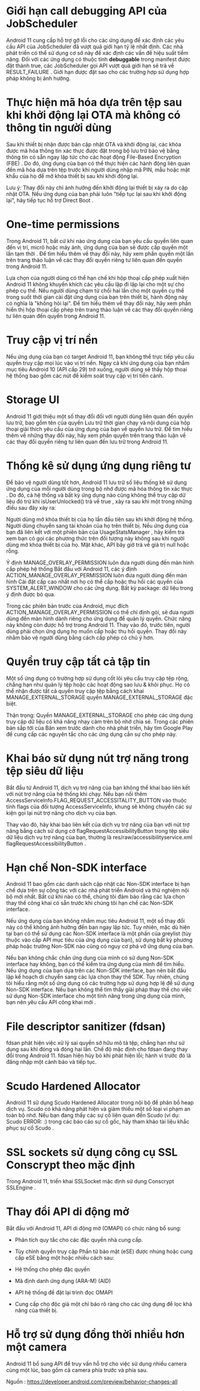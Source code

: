 # Giới hạn call debugging API của JobScheduler

Android 11 cung cấp hỗ trợ gỡ lỗi cho các ứng dụng để xác định các yêu cầu API của JobScheduler đã vượt quá giới hạn tỷ lệ nhất định. 
Các nhà phát triển có thể sử dụng cơ sở này để xác định các vấn đề hiệu suất tiềm năng. 
Đối với các ứng dụng có thuộc tính **debuggable** trong manifest được đặt thành true, các JobScheduler gọi API vượt quá giới hạn sẽ trả về RESULT_FAILURE . 
Giới hạn được đặt sao cho các trường hợp sử dụng hợp pháp không bị ảnh hưởng.

# Thực hiện mã hóa dựa trên tệp sau khi khởi động lại OTA mà không có thông tin người dùng
Sau khi thiết bị nhận được bản cập nhật OTA và khởi động lại, các khóa được mã hóa thông tin xác thực được đặt trong bộ lưu trữ bảo vệ bằng thông tin có sẵn ngay lập tức cho các hoạt động  File-Based Encryption (FBE) . Do đó, ứng dụng của bạn có thể thực hiện các hành động liên quan đến mã hóa dựa trên tệp trước khi người dùng nhập mã PIN, mẫu hoặc mật khẩu của họ để mở khóa thiết bị sau khi khởi động lại.

Lưu ý: Thay đổi này chỉ ảnh hưởng đến khởi động lại thiết bị xảy ra do cập nhật OTA. Nếu ứng dụng của bạn phải luôn "tiếp tục lại sau khi khởi động lại", hãy tiếp tục hỗ trợ Direct Boot .
# One-time permissions
Trong Android 11, bất cứ khi nào ứng dụng của bạn yêu cầu quyền liên quan đến vị trí, micrô hoặc máy ảnh, ứng dụng của bạn sẽ được cấp quyền một lần tạm thời . Để tìm hiểu thêm về thay đổi này, hãy xem phần quyền một lần trên trang thảo luận về các thay đổi quyền riêng tư liên quan đến quyền trong Android 11.

Lựa chọn của người dùng có thể hạn chế khi hộp thoại cấp phép xuất hiện
Android 11 không khuyến khích các yêu cầu lặp đi lặp lại cho một sự cho phép cụ thể. Nếu người dùng chạm từ chối hai lần cho một quyền cụ thể trong suốt thời gian cài đặt ứng dụng của bạn trên thiết bị, hành động này có nghĩa là "không hỏi lại". Để tìm hiểu thêm về thay đổi này, hãy xem phần hiển thị hộp thoại cấp phép trên trang thảo luận về các thay đổi quyền riêng tư liên quan đến quyền trong Android 11.

# Truy cập vị trí nền

Nếu ứng dụng của bạn có target Android 11, bạn không thể trực tiếp yêu cầu quyền truy cập mọi lúc vào vị trí nền. Ngay cả khi ứng dụng của bạn nhắm mục tiêu Android 10 (API cấp 29) trở xuống, người dùng sẽ thấy hộp thoại hệ thống bao gồm các nút để kiểm soát truy cập vị trí tiền cảnh.

# Storage UI
Android 11 giới thiệu một số thay đổi đối với người dùng liên quan đến quyền lưu trữ, bao gồm tên của quyền Lưu trữ thời gian chạy và nội dung của hộp thoại giải thích yêu cầu của ứng dụng của bạn về quyền lưu trữ. Để tìm hiểu thêm về những thay đổi này, hãy xem phần quyền trên trang thảo luận về các thay đổi quyền riêng tư liên quan đến lưu trữ trong Android 11.

# Thống kê sử dụng ứng dụng riêng tư
Để bảo vệ người dùng tốt hơn, Android 11 lưu trữ số liệu thống kê sử dụng ứng dụng của mỗi người dùng trong bộ nhớ được mã hóa thông tin xác thực . Do đó, cả hệ thống và bất kỳ ứng dụng nào cũng không thể truy cập dữ liệu đó trừ khi isUserUnlocked() trả về true , xảy ra sau khi một trong những điều sau đây xảy ra:

Người dùng mở khóa thiết bị của họ lần đầu tiên sau khi khởi động hệ thống.
Người dùng chuyển sang tài khoản của họ trên thiết bị.
Nếu ứng dụng của bạn đã liên kết với một phiên bản của UsageStatsManager , hãy kiểm tra xem bạn có gọi các phương thức trên đối tượng này không sau khi người dùng mở khóa thiết bị của họ. Mặt khác, API bây giờ trả về giá trị null hoặc rỗng.

Ý định MANAGE_OVERLAY_PERMISSION luôn đưa người dùng đến màn hình cấp phép hệ thống
Bắt đầu với Android 11, các ý định ACTION_MANAGE_OVERLAY_PERMISSION luôn đưa người dùng đến màn hình Cài đặt cấp cao nhất nơi họ có thể cấp hoặc thu hồi các quyền của SYSTEM_ALERT_WINDOW cho các ứng dụng. Bất kỳ package: dữ liệu trong ý định được bỏ qua.

Trong các phiên bản trước của Android, mục đích ACTION_MANAGE_OVERLAY_PERMISSION có thể chỉ định gói, sẽ đưa người dùng đến màn hình dành riêng cho ứng dụng để quản lý quyền. Chức năng này không còn được hỗ trợ trong Android 11. Thay vào đó, trước tiên, người dùng phải chọn ứng dụng họ muốn cấp hoặc thu hồi quyền. Thay đổi này nhằm bảo vệ người dùng bằng cách cấp phép có chủ ý hơn.

# Quyền truy cập tất cả tập tin
Một số ứng dụng có trường hợp sử dụng cốt lõi yêu cầu truy cập tệp rộng, chẳng hạn như quản lý tệp hoặc các hoạt động sao lưu & khôi phục. Họ có thể nhận được tất cả quyền truy cập tệp bằng cách khai MANAGE_EXTERNAL_STORAGE quyền MANAGE_EXTERNAL_STORAGE đặc biệt.

Thận trọng: Quyền MANAGE_EXTERNAL_STORAGE cho phép các ứng dụng truy cập dữ liệu có khả năng nhạy cảm trên bộ nhớ chia sẻ. Trong các phiên bản sắp tới của Bản xem trước dành cho nhà phát triển, hãy tìm Google Play để cung cấp các nguyên tắc cho các ứng dụng cần sự cho phép này.

# Khai báo sử dụng nút trợ năng trong tệp siêu dữ liệu
Bắt đầu từ Android 11, dịch vụ trợ năng của bạn không thể khai báo liên kết với nút trợ năng của hệ thống khi chạy. Nếu bạn nối thêm AccessServiceInfo.FLAG_REQUEST_ACCESSITALITY_BUTTON vào thuộc tính flags của đối tượng AccessServiceInfo, khung sẽ không chuyển các sự kiện gọi lại nút trợ năng cho dịch vụ của bạn.

Thay vào đó, hãy khai báo liên kết của dịch vụ trợ năng của bạn với nút trợ năng bằng cách sử dụng cờ flagRequestAccessibilityButton trong tệp siêu dữ liệu dịch vụ trợ năng của bạn, thường là res/raw/accessibilityservice.xml flagRequestAccessibilityButton .

# Hạn chế Non-SDK interface
Android 11 bao gồm các danh sách cập nhật các Non-SDK interface bị hạn chế dựa trên sự cộng tác với các nhà phát triển Android và thử nghiệm nội bộ mới nhất. Bất cứ khi nào có thể, chúng tôi đảm bảo rằng các lựa chọn thay thế công khai có sẵn trước khi chúng tôi hạn chế các Non-SDK interface.

Nếu ứng dụng của bạn không nhắm mục tiêu Android 11, một số thay đổi này có thể không ảnh hưởng đến bạn ngay lập tức. Tuy nhiên, mặc dù hiện tại bạn có thể sử dụng các Non-SDK interface là một phần của greylist (tùy thuộc vào cấp API mục tiêu của ứng dụng của bạn), sử dụng bất kỳ phương pháp hoặc trường Non-SDK nào cũng có nguy cơ phá vỡ ứng dụng của bạn.

Nếu bạn không chắc chắn ứng dụng của mình có sử dụng Non-SDK interface hay không, bạn có thể kiểm tra ứng dụng của mình để tìm hiểu. Nếu ứng dụng của bạn dựa trên các Non-SDK interface, bạn nên bắt đầu lập kế hoạch di chuyển sang các lựa chọn thay thế SDK. Tuy nhiên, chúng tôi hiểu rằng một số ứng dụng có các trường hợp sử dụng hợp lệ để sử dụng Non-SDK interface. Nếu bạn không thể tìm thấy giải pháp thay thế cho việc sử dụng Non-SDK interface cho một tính năng trong ứng dụng của mình, bạn nên yêu cầu API công khai mới .

# File descriptor sanitizer (fdsan)
fdsan phát hiện việc xử lý sai quyền sở hữu mô tả tệp, chẳng hạn như sử dụng sau khi đóng và đóng hai lần. Chế độ mặc định cho fdsan đang thay đổi trong Android 11. fdsan hiện hủy bỏ khi phát hiện lỗi; hành vi trước đó là đăng nhập một cảnh báo và tiếp tục.

# Scudo Hardened Allocator
Android 11 sử dụng Scudo Hardened Allocator trong nội bộ để phân bổ heap dịch vụ. Scudo có khả năng phát hiện và giảm thiểu một số loại vi phạm an toàn bộ nhớ. Nếu bạn đang thấy các sự cố liên quan đến Scudo (ví dụ: Scudo ERROR: :) trong các báo cáo sự cố gốc, hãy tham khảo tài liệu khắc phục sự cố Scudo .

# SSL sockets sử dụng công cụ SSL Conscrypt theo mặc định
Trong Android 11, triển khai SSLSocket mặc định sử dụng Conscrypt SSLEngine .

# Thay đổi API di động mở
Bắt đầu với Android 11, API di động mở (OMAPI) có chức năng bổ sung:

* Phân tích quy tắc cho các đặc quyền nhà cung cấp.

* Tùy chỉnh quyền truy cập Phần tử bảo mật (eSE) được nhúng hoặc cung cấp eSE bằng một hoặc nhiều cách sau:

* Hệ thống cho phép đặc quyền
* Mã định danh ứng dụng (ARA-M) (AID)
* API hệ thống để đặt lại trình đọc OMAPI
* Cung cấp cho độc giả một chỉ báo rõ ràng cho các ứng dụng để lọc khả năng của thiết bị.

# Hỗ trợ sử dụng đồng thời nhiều hơn một camera
Android 11 bổ sung API để truy vấn hỗ trợ cho việc sử dụng nhiều camera cùng một lúc, bao gồm cả camera phía trước và phía sau.

Nguồn : https://developer.android.com/preview/behavior-changes-all